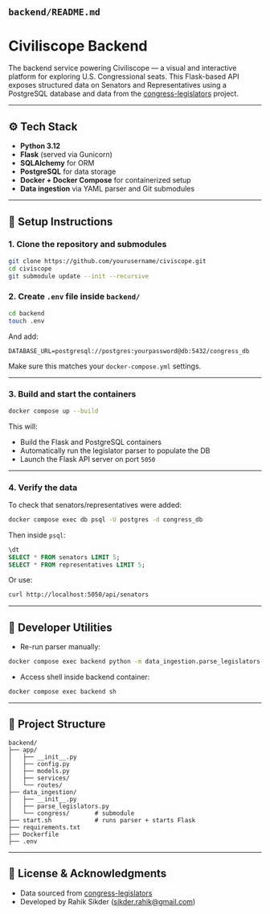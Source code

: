 ## `backend/README.md`

# Civiliscope Backend

The backend service powering Civiliscope — a visual and interactive platform for exploring U.S. Congressional seats. This Flask-based API exposes structured data on Senators and Representatives using a PostgreSQL database and data from the [congress-legislators](https://github.com/unitedstates/congress-legislators) project.

---

## ⚙️ Tech Stack

- **Python 3.12**
- **Flask** (served via Gunicorn)
- **SQLAlchemy** for ORM
- **PostgreSQL** for data storage
- **Docker + Docker Compose** for containerized setup
- **Data ingestion** via YAML parser and Git submodules

---

## 🚀 Setup Instructions

### 1. Clone the repository and submodules

```bash
git clone https://github.com/yourusername/civiscope.git
cd civiscope
git submodule update --init --recursive
```

### 2. Create `.env` file inside `backend/`

```bash
cd backend
touch .env
```

And add:

```env
DATABASE_URL=postgresql://postgres:yourpassword@db:5432/congress_db
```

Make sure this matches your `docker-compose.yml` settings.

---

### 3. Build and start the containers

```bash
docker compose up --build
```

This will:

* Build the Flask and PostgreSQL containers
* Automatically run the legislator parser to populate the DB
* Launch the Flask API server on port `5050`

---

### 4. Verify the data

To check that senators/representatives were added:

```bash
docker compose exec db psql -U postgres -d congress_db
```

Then inside `psql`:

```sql
\dt
SELECT * FROM senators LIMIT 5;
SELECT * FROM representatives LIMIT 5;
```

Or use:

```bash
curl http://localhost:5050/api/senators
```

---

## 🧪 Developer Utilities

* Re-run parser manually:

```bash
docker compose exec backend python -m data_ingestion.parse_legislators
```

* Access shell inside backend container:

```bash
docker compose exec backend sh
```

---

## 📂 Project Structure

```
backend/
├── app/
│   ├── __init__.py
│   ├── config.py
│   ├── models.py
│   ├── services/
│   └── routes/
├── data_ingestion/
│   ├── __init__.py
│   ├── parse_legislators.py
│   └── congress/       # submodule
├── start.sh            # runs parser + starts Flask
├── requirements.txt
├── Dockerfile
├── .env
```

---

## 📄 License & Acknowledgments

* Data sourced from [congress-legislators](https://github.com/unitedstates/congress-legislators)
* Developed by Rahik Sikder (sikder.rahik@gmail.com)



